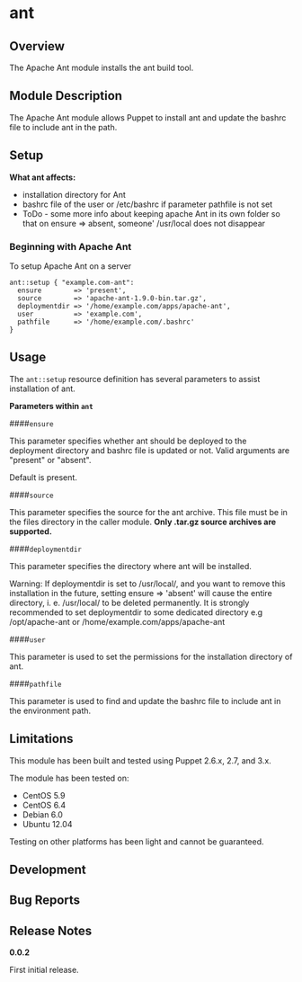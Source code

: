ant
====


Overview
--------

The Apache Ant module installs the ant build tool.


Module Description
-------------------

The Apache Ant module allows Puppet to install ant and update the bashrc file to include ant in the path. 

Setup
-----

**What ant affects:**

* installation directory for Ant
* bashrc file of the user or /etc/bashrc if parameter pathfile is not set 
* ToDo - some more info about keeping apache Ant in its own folder so that on ensure => absent, someone' /usr/local does not disappear
	
### Beginning with Apache Ant

To setup Apache Ant on a server

    ant::setup { "example.com-ant":
      ensure        => 'present',
      source        => 'apache-ant-1.9.0-bin.tar.gz',
      deploymentdir => '/home/example.com/apps/apache-ant',
      user          => 'example.com',
      pathfile      => '/home/example.com/.bashrc'
    }

Usage
------

The `ant::setup` resource definition has several parameters to assist installation of ant.

**Parameters within `ant`**

####`ensure`

This parameter specifies whether ant should be deployed to the deployment directory and bashrc file is updated or not.
Valid arguments are "present" or "absent".

Default is present.


####`source`

This parameter specifies the source for the ant archive. 
This file must be in the files directory in the caller module. 
**Only .tar.gz source archives are supported.**

####`deploymentdir`

This parameter specifies the directory where ant will be installed.

Warning: If deploymentdir is set to /usr/local/, and you want to remove this installation in the future, setting ensure => 'absent' will cause the entire directory, i. e. /usr/local/ to be deleted permanently. It is strongly recommended to set deploymentdir to some dedicated directory e.g /opt/apache-ant or /home/example.com/apps/apache-ant

####`user`

This parameter is used to set the permissions for the installation directory of ant.

####`pathfile`

This parameter is used to find and update the bashrc file to include ant in the environment path.


Limitations
------------

This module has been built and tested using Puppet 2.6.x, 2.7, and 3.x.

The module has been tested on:

* CentOS 5.9
* CentOS 6.4
* Debian 6.0 
* Ubuntu 12.04

Testing on other platforms has been light and cannot be guaranteed. 

Development
------------

Bug Reports
-----------

Release Notes
--------------

**0.0.2**

First initial release.
